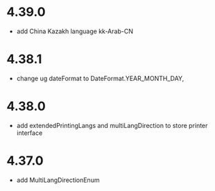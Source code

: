 # 4.39.0
- add China Kazakh language kk-Arab-CN

# 4.38.1
- change ug dateFormat to DateFormat.YEAR_MONTH_DAY,

# 4.38.0
- add extendedPrintingLangs and multiLangDirection to store printer interface

# 4.37.0
- add MultiLangDirectionEnum
